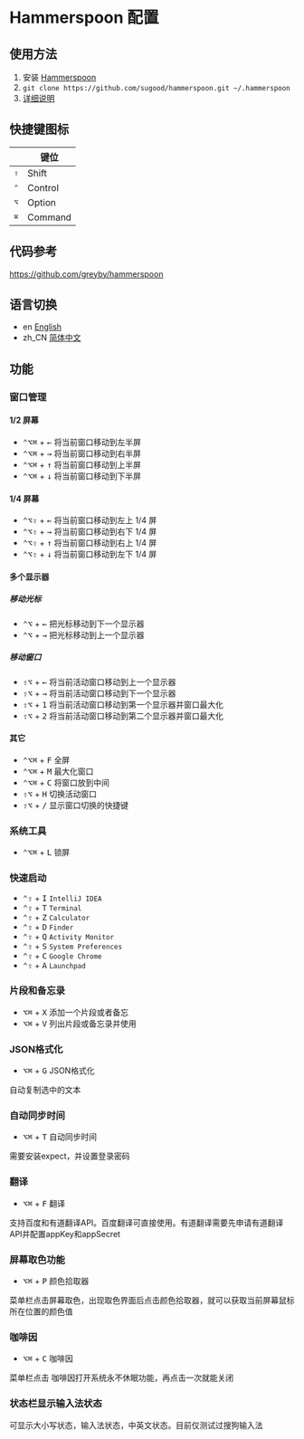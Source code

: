 # Hammerspoon 配置

## 使用方法

1. 安装 [Hammerspoon](http://www.hammerspoon.org/)
2. `git clone https://github.com/sugood/hammerspoon.git ~/.hammerspoon`
3.  [详细说明](https://blog.csdn.net/sugoods/article/details/108984326)

## 快捷键图标
|           |  键位           |
| --------- | -------------- |
| <kbd>⇧</kbd> | Shift       |
| <kbd>⌃</kbd> | Control   	 |
| <kbd>⌥</kbd> | Option 		 |
| <kbd>⌘</kbd> | Command   	 |

## 代码参考
https://github.com/greyby/hammerspoon

## 语言切换

- en [English](README_en.md)
- zh_CN [简体中文](README.md)

## 功能

### 窗口管理

#### 1/2 屏幕

* <kbd>⌃</kbd><kbd>⌥</kbd><kbd>⌘</kbd> + <kbd>←</kbd> 将当前窗口移动到左半屏
* <kbd>⌃</kbd><kbd>⌥</kbd><kbd>⌘</kbd> + <kbd>→</kbd> 将当前窗口移动到右半屏
* <kbd>⌃</kbd><kbd>⌥</kbd><kbd>⌘</kbd> + <kbd>↑</kbd> 将当前窗口移动到上半屏
* <kbd>⌃</kbd><kbd>⌥</kbd><kbd>⌘</kbd> + <kbd>↓</kbd>	将当前窗口移动到下半屏

#### 1/4 屏幕

* <kbd>⌃</kbd><kbd>⌥</kbd><kbd>⇧</kbd> + <kbd>←</kbd> 将当前窗口移动到左上 1/4 屏
* <kbd>⌃</kbd><kbd>⌥</kbd><kbd>⇧</kbd> + <kbd>→</kbd> 将当前窗口移动到右下 1/4 屏
* <kbd>⌃</kbd><kbd>⌥</kbd><kbd>⇧</kbd> + <kbd>↑</kbd> 将当前窗口移动到右上 1/4 屏
* <kbd>⌃</kbd><kbd>⌥</kbd><kbd>⇧</kbd> + <kbd>↓</kbd> 将当前窗口移动到左下 1/4 屏

#### 多个显示器

##### 移动光标

* <kbd>⌃</kbd><kbd>⌥</kbd> + <kbd>←</kbd> 把光标移动到下一个显示器
* <kbd>⌃</kbd><kbd>⌥</kbd> + <kbd>→</kbd> 把光标移动到上一个显示器

##### 移动窗口

* <kbd>⇧</kbd><kbd>⌥</kbd> + <kbd>←</kbd> 将当前活动窗口移动到上一个显示器
* <kbd>⇧</kbd><kbd>⌥</kbd> + <kbd>→</kbd> 将当前活动窗口移动到下一个显示器
* <kbd>⇧</kbd><kbd>⌥</kbd> + <kbd>1</kbd> 将当前活动窗口移动到第一个显示器并窗口最大化
* <kbd>⇧</kbd><kbd>⌥</kbd> + <kbd>2</kbd> 将当前活动窗口移动到第二个显示器并窗口最大化


#### 其它

* <kbd>⌃</kbd><kbd>⌥</kbd><kbd>⌘</kbd> + <kbd>F</kbd> 全屏
* <kbd>⌃</kbd><kbd>⌥</kbd><kbd>⌘</kbd> + <kbd>M</kbd> 最大化窗口
* <kbd>⌃</kbd><kbd>⌥</kbd><kbd>⌘</kbd> + <kbd>C</kbd> 将窗口放到中间
* <kbd>⇧</kbd><kbd>⌥</kbd> + <kbd>H</kbd>  切换活动窗口
* <kbd>⇧</kbd><kbd>⌥</kbd> + <kbd>/</kbd>  显示窗口切换的快捷键

### 系统工具

* <kbd>⌃</kbd><kbd>⌥</kbd><kbd>⌘</kbd> + <kbd>L</kbd> 锁屏

### 快速启动

* <kbd>⌃</kbd><kbd>⇧</kbd> + <kbd>I</kbd> `IntelliJ IDEA`
* <kbd>⌃</kbd><kbd>⇧</kbd> + <kbd>T</kbd> `Terminal`
* <kbd>⌃</kbd><kbd>⇧</kbd> + <kbd>Z</kbd> `Calculator`
* <kbd>⌃</kbd><kbd>⇧</kbd> + <kbd>D</kbd> `Finder`
* <kbd>⌃</kbd><kbd>⇧</kbd> + <kbd>Q</kbd> `Activity Monitor`
* <kbd>⌃</kbd><kbd>⇧</kbd> + <kbd>S</kbd> `System Preferences`
* <kbd>⌃</kbd><kbd>⇧</kbd> + <kbd>C</kbd> `Google Chrome`
* <kbd>⌃</kbd><kbd>⇧</kbd> + <kbd>A</kbd> `Launchpad`

### 片段和备忘录

* <kbd>⌥</kbd><kbd>⌘</kbd> + <kbd>X</kbd> 添加一个片段或者备忘
* <kbd>⌥</kbd><kbd>⌘</kbd> + <kbd>V</kbd> 列出片段或备忘录并使用

### JSON格式化

* <kbd>⌥</kbd><kbd>⌘</kbd> + <kbd>G</kbd> JSON格式化

自动复制选中的文本

### 自动同步时间

* <kbd>⌥</kbd><kbd>⌘</kbd> + <kbd>T</kbd> 自动同步时间

需要安装expect，并设置登录密码

### 翻译

* <kbd>⌥</kbd><kbd>⌘</kbd> + <kbd>F</kbd> 翻译

支持百度和有道翻译API。百度翻译可直接使用。有道翻译需要先申请有道翻译API并配置appKey和appSecret

### 屏幕取色功能

* <kbd>⌥</kbd><kbd>⌘</kbd> + <kbd>P</kbd> 颜色拾取器

菜单栏点击屏幕取色，出现取色界面后点击颜色拾取器，就可以获取当前屏幕鼠标所在位置的颜色值

### 咖啡因

* <kbd>⌥</kbd><kbd>⌘</kbd> + <kbd>C</kbd> 咖啡因

菜单栏点击 咖啡因打开系统永不休眠功能，再点击一次就能关闭

### 状态栏显示输入法状态

可显示大小写状态，输入法状态，中英文状态。目前仅测试过搜狗输入法